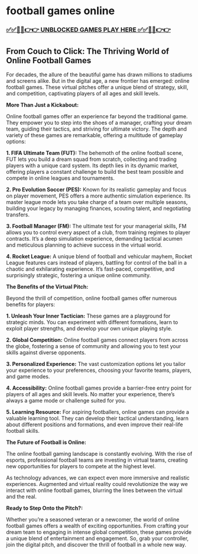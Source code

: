 # football games online

### [✅✅🔴🔴👉👉 UNBLOCKED GAMES PLAY HERE ✅✅🔴🔴👉👉](https://topstoryindia.com)

## From Couch to Click: The Thriving World of Online Football Games

For decades, the allure of the beautiful game has drawn millions to stadiums and screens alike. But in the digital age, a new frontier has emerged: online football games. These virtual pitches offer a unique blend of strategy, skill, and competition, captivating players of all ages and skill levels. 

**More Than Just a Kickabout:**

Online football games offer an experience far beyond the traditional game. They empower you to step into the shoes of a manager, crafting your dream team, guiding their tactics, and striving for ultimate victory. The depth and variety of these games are remarkable, offering a multitude of gameplay options:

**1. FIFA Ultimate Team (FUT):** The behemoth of the online football scene, FUT lets you build a dream squad from scratch, collecting and trading players with a unique card system. Its depth lies in its dynamic market, offering players a constant challenge to build the best team possible and compete in online leagues and tournaments.

**2. Pro Evolution Soccer (PES):** Known for its realistic gameplay and focus on player movement, PES offers a more authentic simulation experience. Its master league mode lets you take charge of a team over multiple seasons, building your legacy by managing finances, scouting talent, and negotiating transfers.

**3. Football Manager (FM):** The ultimate test for your managerial skills, FM allows you to control every aspect of a club, from training regimes to player contracts. It’s a deep simulation experience, demanding tactical acumen and meticulous planning to achieve success in the virtual world.

**4. Rocket League:** A unique blend of football and vehicular mayhem, Rocket League features cars instead of players, battling for control of the ball in a chaotic and exhilarating experience. It’s fast-paced, competitive, and surprisingly strategic, fostering a unique online community.

**The Benefits of the Virtual Pitch:**

Beyond the thrill of competition, online football games offer numerous benefits for players:

**1. Unleash Your Inner Tactician:** These games are a playground for strategic minds. You can experiment with different formations, learn to exploit player strengths, and develop your own unique playing style.

**2. Global Competition:** Online football games connect players from across the globe, fostering a sense of community and allowing you to test your skills against diverse opponents.

**3. Personalized Experience:**  The vast customization options let you tailor your experience to your preferences, choosing your favorite teams, players, and game modes.

**4. Accessibility:** Online football games provide a barrier-free entry point for players of all ages and skill levels. No matter your experience, there’s always a game mode or challenge suited for you.

**5. Learning Resource:** For aspiring footballers, online games can provide a valuable learning tool. They can develop their tactical understanding, learn about different positions and formations, and even improve their real-life football skills.

**The Future of Football is Online:**

The online football gaming landscape is constantly evolving. With the rise of esports, professional football teams are investing in virtual teams, creating new opportunities for players to compete at the highest level.  

As technology advances, we can expect even more immersive and realistic experiences. Augmented and virtual reality could revolutionize the way we interact with online football games, blurring the lines between the virtual and the real.

**Ready to Step Onto the Pitch?:**

Whether you’re a seasoned veteran or a newcomer, the world of online football games offers a wealth of exciting opportunities. From crafting your dream team to engaging in intense global competition, these games provide a unique blend of entertainment and engagement. So, grab your controller, join the digital pitch, and discover the thrill of football in a whole new way. 
